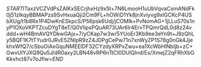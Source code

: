 $START$ITaxzVCZVdPsZAlKxSECrjhxHz9x5t+7N6LmooH1uUbVqvaCxmANdFk0j51zIkqyBBMAPzs9SvHxuaQji2Cm9FL+hOWiD1Yk8jnXviyvg9xlGCKcP4USbXUg/t1b8Rx1P4DwKnESkpcS/P56psk6Udj/jCOMlk+PvNomAG+1jLLuS70s1nyP1OXoVKPTZcuDYgT8eT/Q0VIipsPQuAR73UAr6lr4ErvTPQmrQdL0d8z24vddd+wH4BmAVQYDkwGAjx+7/yCKap7w3w/5YUoEr3Kb9ee3eYn9t+J9zQhLy5BQF1K7tTYudr0JRvE5ZNIpR9zZ4JDPgCePw71n7xnWyZP1S78g0nGk4JjekhxWfQ7/cSbuOiAxGquNMEElDF32CYzdyXRPxZwu+ea1XcWbHlNbIjb+zC+GwvUlYJXQ9Qu5J/dR0axy2LBN48vRP6nTtCI0DUlQlnd/Es/XmejZ2qFRhXbGKkvhct87v7oJfiw=$END$